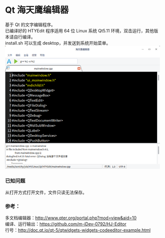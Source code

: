 # Qt 海天鹰编辑器
基于 Qt 的文字编辑程序。  
已编译好的 HTYEdit 程序适用 64 位 Linux 系统 Qt5.11 环境，双击运行，其他版本请自行编译。  
install.sh 可以生成 desktop，并发送到系统开始菜单。
![alt](preview.png)  
### 已知问题
从打开方式打开文件，文件只读无法保存。
### 参考：
多文档编辑器：http://www.qter.org/portal.php?mod=view&aid=10  
编译、运行输出：https://github.com/m-iDev-0792/HJ-Editor  
行号：http://doc.qt.io/qt-5/qtwidgets-widgets-codeeditor-example.html
